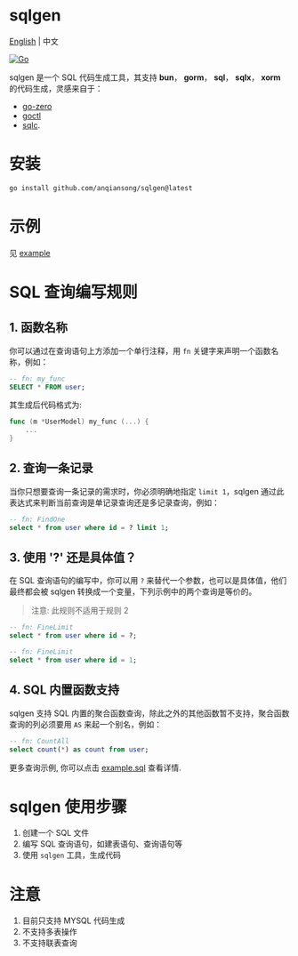 # sqlgen

[English](README.md) | 中文

[![Go](https://github.com/anqiansong/sqlgen/actions/workflows/go.yml/badge.svg?branch=main)](https://github.com/anqiansong/sqlgen/actions/workflows/go.yml)

sqlgen 是一个 SQL 代码生成工具，其支持 **bun**， **gorm**， **sql**， **sqlx**， **xorm** 的代码生成，灵感来自于：

- [go-zero](https://github.com/zeromicro/go-zero)
- [goctl](https://github.com/zeromicro/go-zero/tree/master/tools/goctl)
- [sqlc](https://github.com/kyleconroy/sqlc).


# 安装

```bash
go install github.com/anqiansong/sqlgen@latest
```

# 示例

 见 [example](https://github.com/anqiansong/sqlgen/tree/main/example)

#  SQL 查询编写规则
## 1. 函数名称
你可以通过在查询语句上方添加一个单行注释，用 `fn` 关键字来声明一个函数名称，例如：

```sql
-- fn: my_func
SELECT * FROM user;
```

其生成后代码格式为:

```go
func (m *UserModel) my_func (...) {
    ...
}
```

## 2. 查询一条记录
当你只想要查询一条记录的需求时，你必须明确地指定 `limit 1`，sqlgen 通过此表达式来判断当前查询是单记录查询还是多记录查询，例如：

```sql
-- fn: FindOne
select * from user where id = ? limit 1;
```

## 3. 使用 '?' 还是具体值？
在 SQL 查询语句的编写中，你可以用 `?` 来替代一个参数，也可以是具体值，他们最终都会被 sqlgen 转换成一个变量，下列示例中的两个查询是等价的。

> 注意: 此规则不适用于规则 2

```sql
-- fn: FineLimit
select * from user where id = ?;

-- fn: FineLimit
select * from user where id = 1;

```

## 4. SQL 内置函数支持
sqlgen 支持 SQL 内置的聚合函数查询，除此之外的其他函数暂不支持，聚合函数查询的列必须要用 `AS` 来起一个别名，例如：

```sql
-- fn: CountAll
select count(*) as count from user;
```

更多查询示例, 你可以点击 [example.sql](https://github.com/anqiansong/sqlgen/blob/main/example/example.sql) 查看详情.

#  sqlgen 使用步骤
1. 创建一个 SQL 文件
2. 编写 SQL 查询语句，如建表语句、查询语句等
3. 使用 `sqlgen` 工具，生成代码

# 注意
1. 目前只支持 MYSQL 代码生成
3. 不支持多表操作
4. 不支持联表查询